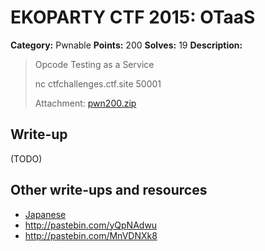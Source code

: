 # EKOPARTY CTF 2015: OTaaS

**Category:** Pwnable
**Points:** 200
**Solves:** 19
**Description:**

> Opcode Testing as a Service
>
> nc ctfchallenges.ctf.site 50001
> 
> Attachment: [pwn200.zip](./pwn200.zip)


## Write-up

(TODO)

## Other write-ups and resources

* [Japanese](http://shiho-elliptic.tumblr.com/post/131769380689/ekoparty-ctf-2015-writeup)
* <http://pastebin.com/yQpNAdwu>
* <http://pastebin.com/MnVDNXk8>
